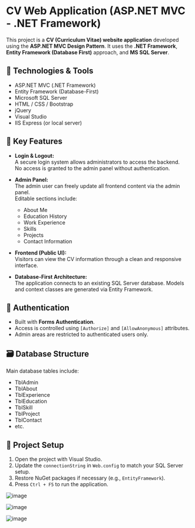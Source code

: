 # CV Web Application (ASP.NET MVC - .NET Framework)

This project is a **CV (Curriculum Vitae) website application** developed using the **ASP.NET MVC Design Pattern**. It uses the **.NET Framework**, **Entity Framework (Database First)** approach, and **MS SQL Server**.

## 🔧 Technologies & Tools

- ASP.NET MVC (.NET Framework)
- Entity Framework (Database-First)
- Microsoft SQL Server
- HTML / CSS / Bootstrap
- jQuery
- Visual Studio
- IIS Express (or local server)

## 🧠 Key Features

- **Login & Logout:**  
  A secure login system allows administrators to access the backend.  
  No access is granted to the admin panel without authentication.

- **Admin Panel:**  
  The admin user can freely update all frontend content via the admin panel.  
  Editable sections include:  
  - About Me  
  - Education History  
  - Work Experience  
  - Skills  
  - Projects  
  - Contact Information

- **Frontend (Public UI):**  
  Visitors can view the CV information through a clean and responsive interface.

- **Database-First Architecture:**  
  The application connects to an existing SQL Server database. Models and context classes are generated via Entity Framework.

## 🔐 Authentication

- Built with **Forms Authentication**.
- Access is controlled using `[Authorize]` and `[AllowAnonymous]` attributes.
- Admin areas are restricted to authenticated users only.

## 🗃️ Database Structure

Main database tables include:

- TblAdmin  
- TblAbout  
- TblExperience  
- TblEducation  
- TblSkill  
- TblProject  
- TblContact  
- etc.
  
## 📁 Project Setup

1. Open the project with Visual Studio.
2. Update the `connectionString` in `Web.config` to match your SQL Server setup.
3. Restore NuGet packages if necessary (e.g., `EntityFramework`).
4. Press `Ctrl + F5` to run the application.







![image](https://github.com/user-attachments/assets/5005f64c-a30c-4584-9d32-d2fb0ce0277d)

![image](https://github.com/user-attachments/assets/50efd59d-d69a-4b91-bf2f-9479e0dd3441)

![image](https://github.com/user-attachments/assets/2f9d1c5a-87e3-494a-a951-390aff44ebcb)



